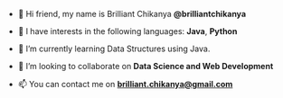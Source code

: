 - 👋 Hi friend, my name is Brilliant Chikanya **@brilliantchikanya**

- 👀 I have interests in the following languages: **Java**, **Python** 

- 🌱 I’m currently learning Data Structures using Java.

- 💞️ I’m looking to collaborate on **Data Science and Web Development**

- 📫 You can contact me on **brilliant.chikanya@gmail.com** 

<!---
brilliantChikanya/BrilliantChikanya is a ✨ special ✨ repository because its `README.md` (this file) appears on your GitHub profile.
You can click the Preview link to take a look at your changes.
--->
